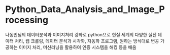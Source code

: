 # Python_Data_Analysis_and_Image_Processing
나동빈님의 데이터분석과 이미지처리 강좌로 python으로 현실 세계의 다양한 실전 데이터 처리, 웹 크롤링, 데이터 분석과 시각화,  자동화 프로그램, 원하는 방식대로 변공 가공하는 이미지 처리, 머신러닝을 활용하여 인증 시스템을 해킹 등을 배움
